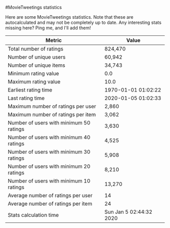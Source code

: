 #MovieTweetings statistics

Here are some MovieTweetings statistics. Note that these are autocalculated and may not be completely up to date. Any interesting stats missing here? Ping me, and I'll add them!

Metric | Value
--- | ---
Total number of ratings                 | 824,470
Number of unique users                  | 60,942
Number of unique items                  | 34,743
Minimum rating value                    | 0.0
Maximum rating value                    | 10.0
Earliest rating time                    | 1970-01-01 01:02:22
Last rating time                        | 2020-01-05 01:02:33
Maximum number of ratings per user      | 2,860
Maximum number of ratings per item      | 3,062
Number of users with minimum 50 ratings | 3,630
Number of users with minimum 40 ratings | 4,525
Number of users with minimum 30 ratings | 5,908
Number of users with minimum 20 ratings | 8,210
Number of users with minimum 10 ratings | 13,270
Average number of ratings per user      | 14
Average number of ratings per item      | 24
Stats calculation time                  | Sun Jan  5 02:44:32 2020

